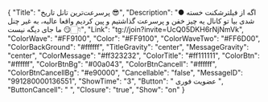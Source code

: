 {
"Title": "پرسرعت‌ترین تانل تاریخ 😎",
"Description": "● اگه از فیلترشکنت خسته شدی بیا تو کانال یه چیز خفن و پرسرعت گذاشتیم و پین کردیم واقعا عالیه، به غیر چنل ما جای دیگه نیست 😏👇🏻",
"Link": "tg://join?invite=UcQ05DKH6rNjNmVk",
"ColorWave": "#FF9100",
"Color": "#FF9100",
"ColorWaveTwo": "#FF6D00",
"ColorBackGround": "#ffffff",
"TitleGravity": "center",
"MessageGravity": "center",
"ColorMessage": "#ff323232",
"ColorTitle": "#ff111111",
"ColorBtn": "#ffffff",
"ColorBtnBg": "#00a043",
"ColorBtnCancell": "#ffffff",
"ColorBtnCancellBg": "#e90000",
"Cancellable": "false",
"MessageID": "991280000136551",
"ShowTime": "3",
"Button": "  عضویت فوری  ",
"ButtonCancell": "  ",
"Closure": "true",
"Show": "on"
}
